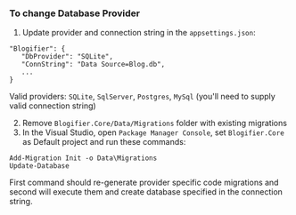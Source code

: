 ### To change Database Provider

1. Update provider and connection string in the `appsettings.json`:

```
"Blogifier": {
   "DbProvider": "SQLite",
   "ConnString": "Data Source=Blog.db",
   ...
}
```
Valid providers: `SQLite`, `SqlServer`, `Postgres`, `MySql` (you'll need to supply valid connection string)

2. Remove `Blogifier.Core/Data/Migrations` folder with existing migrations
3. In the Visual Studio, open `Package Manager Console`, set `Blogifier.Core`
as Default project and run these commands:

```
Add-Migration Init -o Data\Migrations
Update-Database
```

First command should re-generate provider specific code migrations and second will 
execute them and create database specified in the connection string.